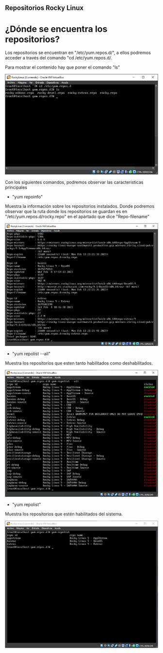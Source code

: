 ## Repositorios Rocky Linux
# ¿Dónde se encuentra los repositorios?
Los repositorios se encuentran en "/etc/yum.repos.d/", a ellos podremos acceder a través del comando "cd /etc/yum.repos.d/.

Para mostrar el contenido hay que poner el comando "ls"

![image](repositorios1.PNG)

Con los siguientes comandos, podremos observar las características principales

- "yum repoinfo"

Muestra la información sobre los repositorios instalados. Donde podremos observar que la ruta donde los repositorios se guardan es en "/etc/yum.repos.d/rocky.repo" en el apartado que dice "Repo-filename"

![image](repositorios2.PNG)

- "yum repolist --all"

Muestra los repositorios que esten tanto habilitados como deshabilitados.

![image](repositorios3.PNG)

- "yum repolist"

Muestra los repositorios que estén habilitados del sistema.

![image](repositorios4.PNG)
